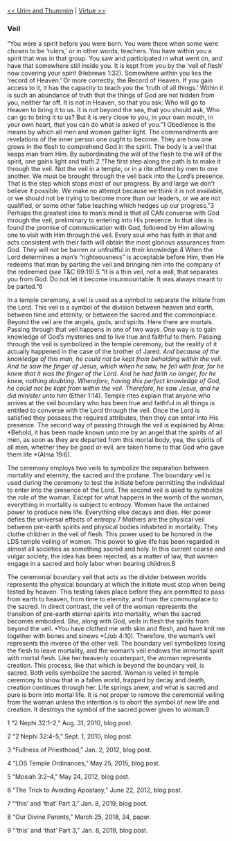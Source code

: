 [<< Urim and Thummim](Urim%20and%20Thummim.md)  |  [Virtue >>](Virtue.md)

### Veil
“You were a spirit before you were born. You were there when some were chosen to be ‘rulers,’ or in other words, teachers. You have within you a spirit that was in that group. You saw and participated in what went on, and have that somewhere still inside you. It is kept from you by the ‘veil of flesh’ now covering your spirit (Hebrews 1:32). Somewhere within you lies the ‘record of Heaven.’ Or more correctly, the Record of Heaven. If you gain access to it, it has the capacity to teach you the ‘truth of all things.’ Within it is such an abundance of truth that the things of God are not hidden from you, neither far off. It is not in Heaven, so that you ask: Who will go to Heaven to bring it to us. It is not beyond the sea, that you should ask, Who can go to bring it to us? But it is very close to you, in your own mouth, in your own heart, that you can do what is asked of you.”1 Obedience is the means by which all men and women gather light. The commandments are revelations of the inner person one ought to become. They are how one grows in the flesh to comprehend God in the spirit. The body is a veil that keeps man from Him. By subordinating the will of the flesh to the will of the spirit, one gains light and truth.2 “The first step along the path is to make it through the veil. Not the veil in a temple, or in a rite offered by men to one another. We must be brought through the veil back into the Lord’s presence. That is the step which stops most of our progress. By and large we don’t believe it possible. We make no attempt because we think it is not available, or we should not be trying to become more than our leaders, or we are not qualified, or some other false teaching which hedges up our progress.”3 Perhaps the greatest idea to man’s mind is that all CAN converse with God through the veil, preliminary to entering into His presence. In that idea is found the promise of communication with God, followed by Him allowing one to visit with Him through the veil. Every soul who has faith in that and acts consistent with their faith will obtain the most glorious assurances from God. They will not be barren or unfruitful in their knowledge.4 When the Lord determines a man’s “righteousness” is acceptable before Him, then He redeems that man by parting the veil and bringing him into the company of the redeemed (*see* T&C 69:19).5 “It is a thin veil, not a wall, that separates you from God. Do not let it become insurmountable. It was always meant to be parted.”6

In a temple ceremony, a veil is used as a symbol to separate the initiate from the Lord. This veil is a symbol of the division between heaven and earth, between time and eternity, or between the sacred and the commonplace. Beyond the veil are the angels, gods, and spirits. Here there are mortals. Passing through that veil happens in one of two ways. One way is to gain knowledge of God’s mysteries and to live true and faithful to them. Passing through the veil is symbolized in the temple ceremony, but the reality of it actually happened in the case of the brother of Jared. *And because of the knowledge of this man, he could not be kept from beholding within the veil. And he saw the finger of Jesus, which when he saw, he fell with fear, for he knew that it was the finger of the Lord. And he had faith no longer, for he knew, nothing doubting. Wherefore, having this perfect knowledge of God, he could not be kept from within the veil. Therefore, he saw Jesus, and he did minister unto him* (Ether 1:14). Temple rites explain that anyone who arrives at the veil boundary who has been true and faithful in all things is entitled to converse with the Lord through the veil. Once the Lord is satisfied they possess the required attributes, then they can enter into His presence. The second way of passing through the veil is explained by Alma: *Behold, it has been made known unto me by an angel that the spirits of all men, as soon as they are departed from this mortal body, yea, the spirits of all men, whether they be good or evil, are taken home to that God who gave them life *(Alma 19:6).

The ceremony employs two veils to symbolize the separation between mortality and eternity, the sacred and the profane. The boundary veil is used during the ceremony to test the initiate before permitting the individual to enter into the presence of the Lord. The second veil is used to symbolize the role of the woman. Except for what happens in the womb of the woman, everything in mortality is subject to entropy. Women have the ordained power to produce new life. Everything else decays and dies. Her power defies the universal effects of entropy.7 Mothers are the physical veil between pre-earth spirits and physical bodies inhabited in mortality. They clothe children in the veil of flesh. This power used to be honored in the LDS temple veiling of women. This power to give life has been regarded in almost all societies as something sacred and holy. In this current coarse and vulgar society, the idea has been rejected, as a matter of law, that women engage in a sacred and holy labor when bearing children.8

The ceremonial boundary veil that acts as the divider between worlds represents the physical boundary at which the initiate must stop when being tested by heaven. This testing takes place before they are permitted to pass from earth to heaven, from time to eternity, and from the commonplace to the sacred. In direct contrast, the veil of the woman represents the transition of pre-earth eternal spirits into mortality, when the sacred becomes embodied. She, along with God, veils in flesh the spirits from beyond the veil. *You have clothed me with skin and flesh, and have knit me together with bones and sinews *(Job 4:10). Therefore, the woman’s veil represents the inverse of the other veil. The boundary veil symbolizes losing the flesh to leave mortality, and the woman’s veil endows the immortal spirit with mortal flesh. Like her heavenly counterpart, the woman represents creation. This process, like that which is beyond the boundary veil, is sacred. Both veils symbolize the sacred. Woman is veiled in temple ceremony to show that in a fallen world, trapped by decay and death, creation continues through her. Life springs anew, and what is sacred and pure is born into mortal life. It is not proper to remove the ceremonial veiling from the woman unless the intention is to abort the symbol of new life and creation. It destroys the symbol of the sacred power given to woman.9



1 “2 Nephi 32:1–2,” Aug. 31, 2010, blog post.


2 “2 Nephi 32:4–5,” Sept. 1, 2010, blog post.


3 “Fullness of Priesthood,” Jan. 2, 2012, blog post.


4 “LDS Temple Ordinances,” May 25, 2015, blog post.


5 “Mosiah 3:2–4,” May 24, 2012, blog post.


6 “The Trick to Avoiding Apostasy,” June 22, 2012, blog post.


7 “‘this’ and ‘that’ Part 3,” Jan. 8, 2019, blog post.


8 “Our Divine Parents,” March 25, 2018, 34, paper.


9 “‘this’ and ‘that’ Part 3,” Jan. 8, 2019, blog post.